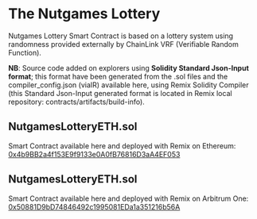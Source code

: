 # The Nutgames Lottery

 Nutgames Lottery Smart Contract is based on a lottery system using randomness provided externally by ChainLink VRF (Verifiable Random Function).

**NB**: Source code added on explorers using **Solidity Standard Json-Input format**; this format have been generated from the .sol files and the compiler_config.json (viaIR) available here, using Remix Solidity Compiler (this Standard Json-Input generated format is located in Remix local repository: contracts/artifacts/build-info).

## NutgamesLotteryETH.sol

Smart Contract available here and deployed with Remix on Ethereum: [0x4b9BB2a4f153E9f9133e0A0fB76816D3aA4EF053](https://etherscan.io/address/0x4b9BB2a4f153E9f9133e0A0fB76816D3aA4EF053#code)

## NutgamesLotteryETH.sol

Smart Contract available here and deployed with Remix on Arbitrum One: [0x50881D9bD74846492c1995081EDa1a351216b56A](https://arbiscan.io/address/0x50881D9bD74846492c1995081EDa1a351216b56A#code)
